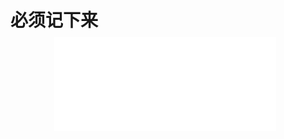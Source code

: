 # 必须记下来


<div style="text-align: center; margin: -10px 0 0 -10px">
  <iframe
    frameborder="no"
    border="0"
    marginwidth="0"
    marginheight="0"
    width=355
    height=150
    src="//music.163.com/outchain/player?type=2&id=2160200602&auto=1&height=66"
  />
</div>

&nbsp;&nbsp;&nbsp;&nbsp;在大学，我的上铺是李东东，他晚我们一年退伍。此人的爱好较我们其余四人不同，我们喜欢打游戏喝酒，他喜欢看剧，拍照，拍各种照片，我很自然的成为他的人物模特。前段时间和他唠嗑发了好多关于我的照片，我自己都没有这么多的照片。

<img src="https://pic.imgdb.cn/item/66a1accfd9c307b7e9e74dad.jpg"  style="zoom: 33%;" />

&nbsp;&nbsp;&nbsp;&nbsp;之前呢总觉得他好麻烦，现在认为他才是认真生活的人，留意身边的美好并留下痕迹供之后回忆。反观自己，以为很认真的在学习工作生活，照镜子再也找不到之前的少年感，翻遍各个社交软件和手机都找不到过去的照片用来回顾。其实在大一到大二期间还是很喜欢发点傻逼朋友圈分享点幽默感，大多数的朋友圈在发出去不久后删掉了，一来我的朋友圈都是战友和家长以及老师和领导居多。战友还好，给家长看见他们又会拿着图片来问我也解释不清楚，给老师领导看见又担心对我个人形象造成影响，尽管表达欲很旺盛但最终还是沉默了，另外就是自己发的那些东西，没过多久再去看自己也觉得尴尬，那还是删了吧。

&nbsp;&nbsp;&nbsp;&nbsp;现在我有自己的博客网站，在这个板块当成自己的朋友圈，一般的人也不会找到这就不怕尴尬啦。